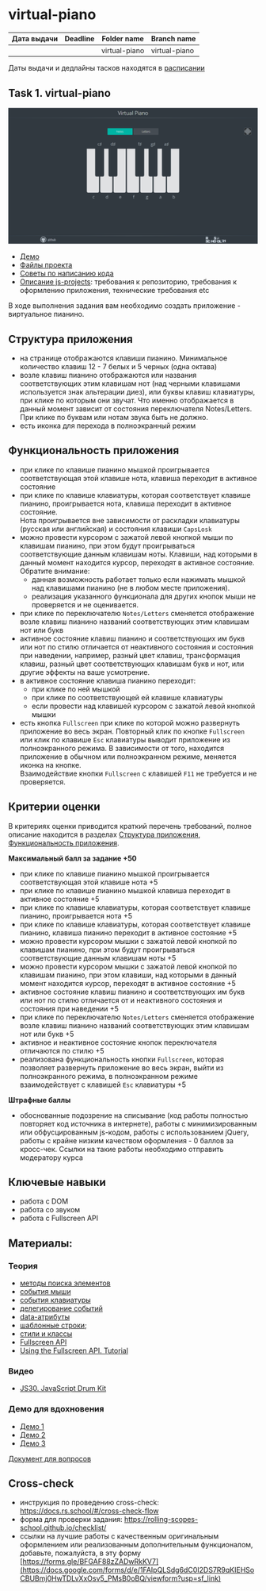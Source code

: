 # virtual-piano

| Дата выдачи | Deadline         | Folder name   | Branch name   |
| ------------| ---------------- | ------------- | ------------- |
|             |                  | virtual-piano | virtual-piano |

Даты выдачи и дедлайны тасков находятся в [расписании](https://docs.google.com/spreadsheets/d/1oM2O8DtjC0HodB3j7hcIResaWBw8P18tXkOl1ymelvE/edit#gid=1646898206)

## Task 1. virtual-piano

![screenshot](images/virtual-piano.png)

- [Демо](https://rolling-scopes-school.github.io/stage1-tasks/virtual-piano/)
- [Файлы проекта](https://github.com/rolling-scopes-school/stage1-tasks/tree/virtual-piano)
- [Советы по написанию кода](stage1/tasks/virtual-piano-hints.md)
- [Описание js-projects](stage1/tasks/js-projects.md): требования к репозиторию, требования к оформлению приложения, технические требования etc

В ходе выполнения задания вам необходимо создать приложение - виртуальное пианино. 

## Структура приложения
- на странице отображаются клавиши пианино. Минимальное количество клавиш 12 - 7 белых и 5 черных (одна октава)
- возле клавиш пианино отображаются или названия соответствующих этим клавишам нот (над черными клавишами используется знак альтерации диез), или буквы клавиш клавиатуры, при клике по которым они звучат. Что именно отображается в данный момент зависит от состояния переключателя Notes/Letters. При клике по буквам или нотам звука быть не должно.
- есть иконка для перехода в полноэкранный режим

## Функциональность приложения
- при клике по клавише пианино мышкой проигрывается соответствующая этой клавише нота, клавиша переходит в активное состояние
- при клике по клавише клавиатуры, которая соответствует клавише пианино, проигрывается нота, клавиша переходит в активное состояние.  
Нота проигрывается вне зависимости от раскладки клавиатуры (русская или английская) и состояния клавиши `CapsLosk`
- можно провести курсором с зажатой левой кнопкой мыши по клавишам пианино, при этом будут проигрываться соответствующие данным клавишам ноты. Клавиши, над которыми в данный момент находится курсор, переходят в активное состояние.  
Обратите внимание:
  - данная возможность работает только если нажимать мышкой над клавишами пианино (не в любом месте приложения).  
  - реализация указанного функционала для других кнопок мыши не проверяется и не оценивается.
- при клике по переключателю `Notes/Letters` сменяется отображение возле клавиш пианино названий соответствующих этим клавишам нот или букв
- активное состояние клавиш пианино и соответствующих им букв или нот по стилю отличается от неактивного состояния и состояния при наведении, например, разный цвет клавиш, трансформация клавиш, разный цвет соответствующих клавишам букв и нот, или другие эффекты на ваше усмотрение. 
- в активное состояние клавиша пианино переходит:
  - при клике по ней мышкой
  - при клике по соответствующей ей клавише клавиатуры
  - если провести над клавишей курсором с зажатой левой кнопкой мышки
- есть кнопка `Fullscreen` при клике по которой можно развернуть приложение во весь экран. Повторный клик по кнопке `Fullscreen` или клик по клавише `Esc` клавиатуры выводит приложение из полноэкранного режима. В зависимости от того, находится приложение в обычном или полноэкранном режиме, меняется иконка на кнопке.  
Взаимодействие кнопки `Fullscreen` с клавишей `F11` не требуется и не проверяется.

## Критерии оценки

В критериях оценки приводится краткий перечень требований, полное описание находится в разделах [Структура приложения](#Структура-приложения), [Функциональность приложения](#Функциональность-приложения). 

**Максимальный балл за задание +50**
- при клике по клавише пианино мышкой проигрывается соответствующая этой клавише нота +5
- при клике по клавише пианино мышкой клавиша переходит в активное состояние +5
- при клике по клавише клавиатуры, которая соответствует клавише пианино, проигрывается нота +5
- при клике по клавише клавиатуры, которая соответствует клавише пианино, клавиша пианино переходит в активное состояние +5
- можно провести курсором мышки с зажатой левой кнопкой по клавишам пианино, при этом будут проигрываться соответствующие данным клавишам ноты +5
- можно провести курсором мышки с зажатой левой кнопкой по клавишам пианино, при этом клавиши, над которыми в данный момент находится курсор, переходят в активное состояние +5
- активное состояние клавиш пианино и соответствующих им букв или нот по стилю отличается от и неактивного состояния и состояния при наведении +5
- при клике по переключателю `Notes/Letters` сменяется отображение возле клавиш пианино названий соответствующих этим клавишам нот или букв +5
- активное и неактивное состояние кнопок переключателя отличаются по стилю +5
- реализована функциональность кнопки `Fullscreen`, которая позволяет развернуть приложение во весь экран, выйти из полноэкранного режима, в полноэкранном режиме взаимодействует с клавишей `Esc` клавиатуры +5

**Штрафные баллы**
- обоснованные подозрение на списывание (код работы полностью повторяет код источника в интернете), работы с минимизированным или обфусцированным js-кодом, работы с использованием jQuery, работы с крайне низким качеством оформления - 0 баллов за кросс-чек. Ссылки на такие работы необходимо отправить модератору курса

## Ключевые навыки
- работа с DOM
- работа со звуком
- работа с Fullscreen API

## Материалы:

### Теория
- [методы поиска элементов](https://learn.javascript.ru/searching-elements-dom)
- [события мыши](https://learn.javascript.ru/mouse-events-basics) 
- [события клавиатуры](https://learn.javascript.ru/keyboard-events)
- [делегирование событий](https://learn.javascript.ru/event-delegation)
- [data-атрибуты](https://learn.javascript.ru/dom-attributes-and-properties#nestandartnye-atributy-dataset)
- [шаблонные строки](https://developer.mozilla.org/ru/docs/Web/JavaScript/Reference/template_strings);
- [стили и классы](https://learn.javascript.ru/styles-and-classes)
- [Fullscreen API](https://developer.mozilla.org/ru/docs/DOM/Using_fullscreen_mode)
- [Using the Fullscreen API. Tutorial](https://www.digitalocean.com/community/tutorials/js-fullscreen-api)
### Видео
- [JS30. JavaScript Drum Kit](https://youtu.be/VuN8qwZoego)
### Демо для вдохновения
- [Демо 1](https://jliza.ru/assets/piano2/)
- [Демо 2](https://www.onlinepianist.com/virtual-piano)
- [Демо 3](https://virtualpiano.net/)

[Документ для вопросов](https://docs.google.com/spreadsheets/d/1dMDLBC4-1XPaVMehZB6DqetToXZhq4x0PiZtj-jvLRc/edit#gid=1972614983)

## Cross-check
- инструкция по проведению cross-check: https://docs.rs.school/#/cross-check-flow
- форма для проверки задания: https://rolling-scopes-school.github.io/checklist/
- ссылки на лучшие работы с качественным оригинальным оформлением или реализованным дополнительным функционалом, добавьте, пожалуйста, в эту форму [https://forms.gle/BFGAF88zZADwRkKV7](https://docs.google.com/forms/d/e/1FAIpQLSdg6dC0I2DS7R9qKIEHSoCBUBmj0HwTDLvXxOsv5_PMsB0oBQ/viewform?usp=sf_link)
